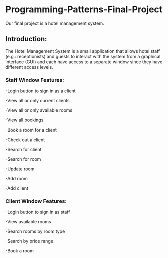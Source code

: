 # Programming-Patterns-Final-Project
Our final project is a hotel management system.

## Introduction: 
The ​Ho​tel Management System is a small application that allows hotel staff (e.g.: receptionists) and guests to interact with the system from a graphical interface (GUI) and each have access to a separate window since they have different access levels.  

 

### Staff Window Features: 

-Login button to sign in as a client 

-View all or only current clients 

-View all or only available rooms  

-View all bookings 

-Book a room for a client 

-Check out a client 

-Search for client 

-Search for room 

-Update room 

-Add room 

-Add client  

### Client Window Features:

-Login button to sign in as staff 

-View available rooms 

-Search rooms by room type 

-Search by price range 
 
-Book a room 

  

 

